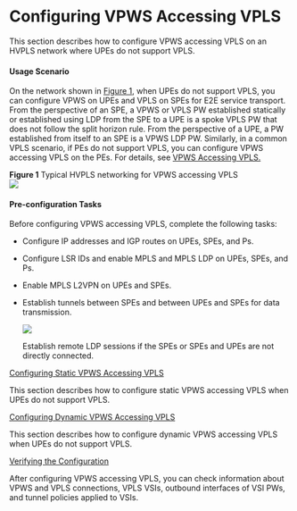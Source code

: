 Configuring VPWS Accessing VPLS
===============================

This section describes how to configure VPWS accessing VPLS on an HVPLS network where UPEs do not support VPLS.

#### Usage Scenario

On the network shown in [Figure 1](#EN-US_TASK_0172370148__fig_dc_vrp_vpls_cfg_602901), when UPEs do not support VPLS, you can configure VPWS on UPEs and VPLS on SPEs for E2E service transport. From the perspective of an SPE, a VPWS or VPLS PW established statically or established using LDP from the SPE to a UPE is a spoke VPLS PW that does not follow the split horizon rule. From the perspective of a UPE, a PW established from itself to an SPE is a VPWS LDP PW. Similarly, in a common VPLS scenario, if PEs do not support VPLS, you can configure VPWS accessing VPLS on the PEs. For details, see [VPWS Accessing VPLS.](feature_0013661306.html)

**Figure 1** Typical HVPLS networking for VPWS accessing VPLS  
![](images/fig_dc_vrp_vpls_cfg_500201.png)  


#### Pre-configuration Tasks

Before configuring VPWS accessing VPLS, complete the following tasks:

* Configure IP addresses and IGP routes on UPEs, SPEs, and Ps.
* Configure LSR IDs and enable MPLS and MPLS LDP on UPEs, SPEs, and Ps.
* Enable MPLS L2VPN on UPEs and SPEs.
* Establish tunnels between SPEs and between UPEs and SPEs for data transmission.
  
  ![](../../../../public_sys-resources/note_3.0-en-us.png) 
  
  Establish remote LDP sessions if the SPEs or SPEs and UPEs are not directly connected.


[Configuring Static VPWS Accessing VPLS](../../../../software/nev8r10_vrpv8r16/user/vrp/dc_vrp_vpls_cfg_6030.html)

This section describes how to configure static VPWS accessing VPLS when UPEs do not support VPLS.

[Configuring Dynamic VPWS Accessing VPLS](../../../../software/nev8r10_vrpv8r16/user/vrp/dc_vrp_vpls_cfg_6031.html)

This section describes how to configure dynamic VPWS accessing VPLS when UPEs do not support VPLS.

[Verifying the Configuration](../../../../software/nev8r10_vrpv8r16/user/vrp/dc_vrp_vpls_cfg_6032.html)

After configuring VPWS accessing VPLS, you can check information about VPWS and VPLS connections, VPLS VSIs, outbound interfaces of VSI PWs, and tunnel policies applied to VSIs.